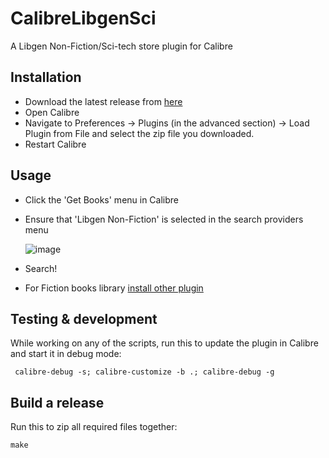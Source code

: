 # CalibreLibgenSci
A Libgen Non-Fiction/Sci-tech store plugin for Calibre

## Installation
- Download the latest release from [here](https://github.com/notlibrary/CalibreLibgenSci)
- Open Calibre
- Navigate to Preferences -> Plugins (in the advanced section) -> Load Plugin from File and select the zip file you downloaded.
- Restart Calibre

## Usage
- Click the 'Get Books' menu in Calibre
- Ensure that 'Libgen Non-Fiction' is selected in the search providers menu

    ![image](https://user-images.githubusercontent.com/40695473/149553512-ce27e902-96bc-48d2-a0db-1564aa87e44c.png)
- Search!
- For Fiction books library [install other plugin](https://github.com/fallaciousreasoning/CalibreLibgenStore)

## Testing & development

While working on any of the scripts, run this to update the plugin in Calibre and start it in debug mode:

```shell
 calibre-debug -s; calibre-customize -b .; calibre-debug -g
```

## Build a release

Run this to zip all required files together:

```shell
make
```

